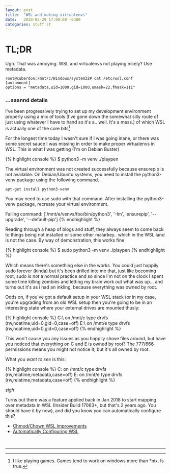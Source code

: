 ```yaml
---
layout: post
title:  "WSL and making virtualenvs"
date:   2020-02-29 17:00:00 -0400
categories: stuff st
---
```


# TL;DR
Ugh. That was annoying. WSL and virtualenvs not playing nicely? Use metadata.

```
root@cuberdon:/mnt/c/Windows/system32# cat /etc/wsl.conf
[automount]
options = "metadata,uid=1000,gid=1000,umask=22,fmask=111"
```

### ...aaannd details
I've been progressively trying to set up my development environment properly using a mix of tools (I've gone down the somewhat silly route of just using whatever I have to hand so it's a.. well. It's a mess.) of which WSL is actually one of the core bits[^1]


For the longest time today I wasn't sure if I was going inane, or there was some secret sauce I was missing in order to make proper virtualenvs in WSL. This is what I was getting (I'm on Debian Buster)


{% highlight console %}
$ python3 -m venv ./playpen

The virtual environment was not created successfully because ensurepip is not
available.  On Debian/Ubuntu systems, you need to install the python3-venv
package using the following command.

    apt-get install python3-venv

You may need to use sudo with that command.  After installing the python3-venv
package, recreate your virtual environment.

Failing command: ['/mnt/e/venvs/foo/bin/python3', '-Im', 'ensurepip', '--upgrade', '--default-pip']
{% endhighlight %}

Reading through a heap of blogs and stuff, they always seem to come back to things being not installed or some other malarkey.. which in the WSL land is not the case. By way of demonstration, this works fine

{% highlight console %}
$ sudo python3 -m venv ./playpen
{% endhighlight %}

Which means there's something else in the works. You could just happily sudo forever (kinda) but it's been drilled into me that, just like becoming root, sudo is _not_ a normal practice and so since i'm not on the clock I spent some time killing zombies and letting my brain work out what was up... and turns out it's as i had an inkling, because everything was owned by root.

Odds on, if you've got a default setup in your WSL stack (or in my case, you're upgrading from an old WSL setup then you're going to be in an interesting state where your external drives are mounted thusly:

{% highlight console %}
C:\ on /mnt/c type drvfs (rw,noatime,uid=0,gid=0,case=off)
E:\ on /mnt/e type drvfs (rw,noatime,uid=0,gid=0,case=off)
{% endhighlight %}


This won't cause you any issues as you happily shove files around, but have you noticed that everything on C and E is owned by root? The 777/666 permissions means you might not notice it, but it's all owned by root.

What you *want to see* is this:

{% highlight console %}
C: on /mnt/c type drvfs (rw,relatime,metadata,case=off)
E: on /mnt/e type drvfs (rw,relatime,metadata,case=off)
{% endhighlight %}

*sigh*

Turns out there was a feature applied back in Jan 2018 to start mapping over metadata in WSL (Insider Build 17063+, but that's 2 years ago. You should have it by now), and did you know you can automatically configure this?

 - [Chmod/Chown WSL Improvements][chmod-chown]
 - [Automatically Configuring WSL][autoconf-wsl]

<br>

---
[^1]: I like playing games. Games tend to work on windows more than *nix. Is true. 


[chmod-chown]: https://devblogs.microsoft.com/commandline/chmod-chown-wsl-improvements/
[autoconf-wsl]: https://devblogs.microsoft.com/commandline/automatically-configuring-wsl/